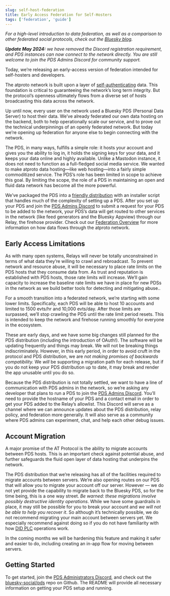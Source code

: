 ```yaml
---
slug: self-host-federation
title: Early Access Federation for Self-Hosters
tags: ['federation', 'guide']
---
```


_For a high-level introduction to data federation, as well as a comparison to other federated social protocols, check out the [Bluesky blog](https://bsky.social/about/blog/02-22-2024-open-social-web)._

_**Update May 2024:** we have removed the Discord registration requirement, and PDS instances can now connect to the network directly. You are still welcome to join the PDS Admins Discord for community support._

Today, we’re releasing an early-access version of federation intended for self-hosters and developers.

The atproto network is built upon a layer of [self-authenticating](https://bsky.social/about/blog/3-6-2022-a-self-authenticating-social-protocol) data. This foundation is critical to guaranteeing the network’s long term integrity. But the protocol’s openness ultimately flows from a diverse set of hosts broadcasting this data across the network.

Up until now, every user on the network used a Bluesky PDS (Personal Data Server) to host their data. We’ve already federated our own data hosting on the backend, both to help operationally scale our service, and to prove out the technical underpinnings of an openly federated network. But today we’re opening up federation for anyone else to begin connecting with the network.

The PDS, in many ways, fulfills a simple role: it hosts your account and gives you the ability to log in, it holds the signing keys for your data, and it keeps your data online and highly available. Unlike a Mastodon instance, it does not need to function as a full-fledged social media service. We wanted to make atproto data hosting—like web hosting—into a fairly simple commoditized service. The PDS’s role has been limited in scope to achieve this goal. By limiting the scope, the role of a PDS in maintaining an open and fluid data network has become all the more powerful.

We’ve packaged the PDS into a [friendly distribution](https://github.com/bluesky-social/pds) with an installer script that handles much of the complexity of setting up a PDS. After you set up your PDS and join the [PDS Admins Discord](https://discord.gg/UWS6FFdhMe) to submit a request for your PDS to be added to the network, your PDS’s data will get routed to other services in the network (like feed generators and the Bluesky Appview) through our Relay, the firehose provider. Check out our [Federation Overview](https://bsky.social/about/blog/5-5-2023-federation-architecture) for more information on how data flows through the atproto network.

## Early Access Limitations

As with many open systems, Relays will never be totally unconstrained in terms of what data they’re willing to crawl and rebroadcast. To prevent network and resource abuse, it will be necessary to place rate limits on the PDS hosts that they consume data from. As trust and reputation is established with PDS hosts, those rate limits will increase. We’ll gain capacity to increase the baseline rate limits we have in place for new PDSs in the network as we build better tools for detecting and mitigating abuse..

For a smooth transition into a federated network, we’re starting with some lower limits. Specifically, each PDS will be able to host 10 accounts and limited to 1500 evts/hr and 10,000 evts/day. After those limits are surpassed, we’ll stop crawling the PDS until the rate limit period resets. This is intended to keep the network and firehose running smoothly for everyone in the ecosystem.

These are early days, and we have some big changes still planned for the PDS distribution (including the introduction of OAuth!). The software will be updating frequently and things may break. We will not be breaking things indiscriminately. However, in this early period, in order to avoid cruft in the protocol and PDS distribution, we are _not making promises of backwards compatibility._ We _will_ be supporting a migration path for each release, but if you do not keep your PDS distribution up to date, it may break and render the app unusable until you do so.

Because the PDS distribution is not totally settled, we want to have a line of communication with PDS admins in the network, so we’re asking any developer that plans to run a PDS to join the [PDS Admins Discord](https://discord.gg/UWS6FFdhMe). You’ll need to provide the hostname of your PDS and a contact email in order to get your PDS added to the Relay’s allowlist. This Discord will serve as a channel where we can announce updates about the PDS distribution, relay policy, and federation more generally. It will also serve as a community where PDS admins can experiment, chat, and help each other debug issues.

## Account Migration

A major promise of the AT Protocol is the ability to migrate accounts between PDS hosts. This is an important check against potential abuse, and further safeguards the fluid open layer of data hosting that underpins the network.

The PDS distribution that we’re releasing has all of the facilities required to migrate accounts between servers. We’re also opening routes on our PDS that will allow you to migrate your account off our server. However — we do not yet provide the capability to migrate back to the Bluesky PDS, so for the time being, this is a one way street. _Be warned: these migrations involve possibly destructive identity operations_. While we have some guardrails in place, it may still be possible for you to break your account and _we will not be able to help you recover it_. So although it’s technically possible, we do not recommend migrating your main account between servers yet. We especially recommend against doing so if you do not have familiarity with how [DID PLC](https://github.com/did-method-plc/did-method-plc) operations work.

In the coming months we will be hardening this feature and making it safer and easier to do, including creating an in-app flow for moving between servers.

## Getting Started

To get started, join the [PDS Administrators Discord](https://discord.gg/UWS6FFdhMe), and check out the [bluesky-social/pds](https://github.com/bluesky-social/pds) repo on Github. The README will provide all necessary information on getting your PDS setup and running.
